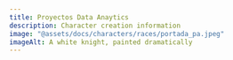 ```yaml
---
title: Proyectos Data Anaytics
description: Character creation information
image: "@assets/docs/characters/races/portada_pa.jpeg"
imageAlt: A white knight, painted dramatically
---
```

